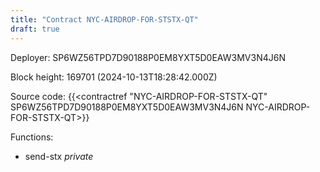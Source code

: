 ```yaml
---
title: "Contract NYC-AIRDROP-FOR-STSTX-QT"
draft: true
---
```

Deployer: SP6WZ56TPD7D90188P0EM8YXT5D0EAW3MV3N4J6N


 



Block height: 169701 (2024-10-13T18:28:42.000Z)

Source code: {{<contractref "NYC-AIRDROP-FOR-STSTX-QT" SP6WZ56TPD7D90188P0EM8YXT5D0EAW3MV3N4J6N NYC-AIRDROP-FOR-STSTX-QT>}}

Functions:

* send-stx _private_
